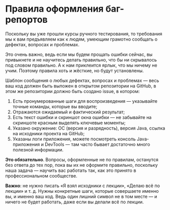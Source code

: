 # Правила оформления баг-репортов

Поскольку вы уже прошли курсы ручного тестирования, то требования мы к вам предъявляем как к людям, умеющим грамотно сообщать о дефектах, вопросах и проблемах.

Это очень важно, ведь если мы будем прощать ошибки сейчас, вы привыкнете и не научитесь делать правильно, что бы ни скрывалось под словом правильно. А к нам приклеится ярлык, что мы ничему не учим. Поэтому правила хоть и жёсткие, но будут установлены.

Шаблон сообщения о любых дефектах, вопросах и проблемах — весь ваш код должен быть выложен в открытом репозитории на GitHub, в этом же репозитории должно быть создано issue, в котором:
1. Есть пронумерованные шаги для воспроизведения — указывайте точные команды, которые вы вводите;
1. Отражаются ожидаемый и фактический результат;
1. Есть текст ошибки и скриншот окна ошибки — не забывайте на скриншоте красным выделять ключевые моменты; 
1. Указано окружение: ОС (версия и разрядность), версия Java, ссылка на исходники проекта на GitHub;
1. Указаны логи приложения, можете посмотреть консоль Java-приложения и DevTools — там часто бывает достаточно много полезной информации.

**Это обязательно**. Вопросы, оформленные не по правилам, останутся без ответа до тех пор, пока вы их не оформите правильно, поскольку наша задача — научить вас работать так, как это принято в профессиональном сообществе.

**Важно**: не нужно писать «Я взял исходники с лекции», «Делаю всё по лекции» и т. д. Нужны конкретные шаги, которые совершаете именно вы, и именно ваш код. Ведь один лишний символ не в том месте — и ничего не будет работать, даже если вы делали всё по лекции.
